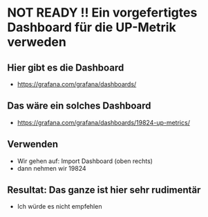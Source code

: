 # NOT READY !! Ein vorgefertigtes Dashboard für die UP-Metrik verweden 

## Hier gibt es die Dashboard 

  * https://grafana.com/grafana/dashboards/

## Das wäre ein solches Dashboard

  * https://grafana.com/grafana/dashboards/19824-up-metrics/

## Verwenden 

  * Wir gehen auf: Import Dashboard (oben rechts) 
  * dann nehmen wir 19824

## Resultat: Das ganze ist hier sehr rudimentär

 * Ich würde es nicht empfehlen 
